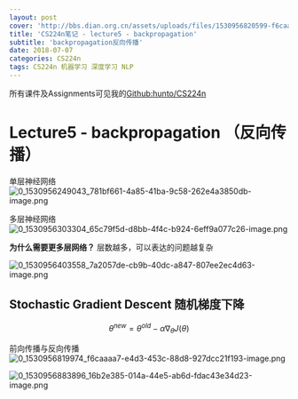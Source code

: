 ```yaml
---
layout: post
cover: 'http://bbs.dian.org.cn/assets/uploads/files/1530956820599-f6caaaa7-e4d3-453c-88d8-927dcc21f193-image.png'
title: 'CS224n笔记 - lecture5 - backpropagation'
subtitle: 'backpropagation反向传播'
date: 2018-07-07
categories: CS224n
tags: CS224n 机器学习 深度学习 NLP
---
```



所有课件及Assignments可见我的[Github:hunto/CS224n](https://github.com/hunto/CS224n)

# Lecture5 - backpropagation （反向传播）

单层神经网络
![0_1530956249043_781bf661-4a85-41ba-9c58-262e4a3850db-image.png](http://bbs.dian.org.cn/assets/uploads/files/1530956249764-781bf661-4a85-41ba-9c58-262e4a3850db-image.png) 

多层神经网络
![0_1530956303304_65c79f5d-d8bb-4f4c-b924-6eff9a077c26-image.png](http://bbs.dian.org.cn/assets/uploads/files/1530956303750-65c79f5d-d8bb-4f4c-b924-6eff9a077c26-image-resized.png) 

**为什么需要更多层网络？**
层数越多，可以表达的问题越复杂

![0_1530956403558_7a2057de-cb9b-40dc-a847-807ee2ec4d63-image.png](http://bbs.dian.org.cn/assets/uploads/files/1530956404164-7a2057de-cb9b-40dc-a847-807ee2ec4d63-image.png) 

## Stochastic Gradient Descent 随机梯度下降

$$\theta^{new} = \theta^{old} - \alpha \nabla_\theta J(\theta)$$

前向传播与反向传播
![0_1530956819974_f6caaaa7-e4d3-453c-88d8-927dcc21f193-image.png](http://bbs.dian.org.cn/assets/uploads/files/1530956820599-f6caaaa7-e4d3-453c-88d8-927dcc21f193-image.png) 

![0_1530956883896_16b2e385-014a-44e5-ab6d-fdac43e34d23-image.png](http://bbs.dian.org.cn/assets/uploads/files/1530956884399-16b2e385-014a-44e5-ab6d-fdac43e34d23-image.png)
